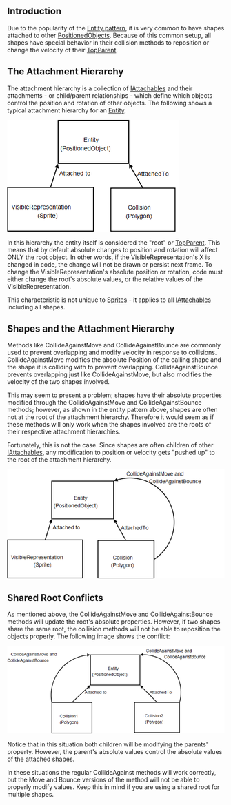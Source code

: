 ## Introduction

Due to the popularity of the [Entity pattern](/frb/docs/index.php?title=FlatRedBallXna:Tutorials:Creating_a_Game_Entity.md "FlatRedBallXna:Tutorials:Creating a Game Entity"), it is very common to have shapes attached to other [PositionedObjects](/frb/docs/index.php?title=FlatRedBall.PositionedObject.md "FlatRedBall.PositionedObject"). Because of this common setup, all shapes have special behavior in their collision methods to reposition or change the velocity of their [TopParent](/frb/docs/index.php?title=FlatRedBall.Math.IAttachable.TopParent.md "FlatRedBall.Math.IAttachable.TopParent").

## The Attachment Hierarchy

The attachment hierarchy is a collection of [IAttachables](/frb/docs/index.php?title=FlatRedBall.Math.IAttachable.md "FlatRedBall.Math.IAttachable") and their attachments - or child/parent relationships - which define which objects control the position and rotation of other objects. The following shows a typical attachment hierarchy for an [Entity](/frb/docs/index.php?title=FlatRedBallXna:Tutorials:Creating_a_Game_Entity.md "FlatRedBallXna:Tutorials:Creating a Game Entity").

![AttachmentHierarchy.png](/media/migrated_media-AttachmentHierarchy.png)

In this hierarchy the entity itself is considered the "root" or [TopParent](/frb/docs/index.php?title=FlatRedBall.Math.IAttachable.TopParent.md "FlatRedBall.Math.IAttachable.TopParent"). This means that by default absolute changes to position and rotation will affect ONLY the root object. In other words, if the VisibleRepresentation's X is changed in code, the change will not be drawn or persist next frame. To change the VisibleRepresentation's absolute position or rotation, code must either change the root's absolute values, or the relative values of the VisibleRepresentation.

This characteristic is not unique to [Sprites](/frb/docs/index.php?title=FlatRedBall.Sprite.md "FlatRedBall.Sprite") - it applies to all [IAttachables](/frb/docs/index.php?title=FlatRedBall.Math.IAttachable.md "FlatRedBall.Math.IAttachable") including all shapes.

## Shapes and the Attachment Hierarchy

Methods like CollideAgainstMove and CollideAgainstBounce are commonly used to prevent overlapping and modify velocity in response to collisions. CollideAgainstMove modifies the absolute Position of the calling shape and the shape it is colliding with to prevent overlapping. CollideAgainstBounce prevents overlapping just like CollideAgainstMove, but also modifies the velocity of the two shapes involved.

This may seem to present a problem; shapes have their absolute properties modified through the CollideAgainstMove and CollideAgainstBounce methods; however, as shown in the entity pattern above, shapes are often not at the root of the attachment hierarchy. Therefore it would seem as if these methods will only work when the shapes involved are the roots of their respective attachment hierarchies.

Fortunately, this is not the case. Since shapes are often children of other [IAttachables](/frb/docs/index.php?title=FlatRedBall.Math.IAttachable.md "FlatRedBall.Math.IAttachable"), any modification to position or velocity gets "pushed up" to the root of the attachment hierarchy.

![CollisionMethodModifications.png](/media/migrated_media-CollisionMethodModifications.png)

## Shared Root Conflicts

As mentioned above, the CollideAgainstMove and CollideAgainstBounce methods will update the root's absolute properties. However, if two shapes share the same root, the collision methods will not be able to reposition the objects properly. The following image shows the conflict:

![CollideAgainstMoveConflict.png](/media/migrated_media-CollideAgainstMoveConflict.png)

Notice that in this situation both children will be modifying the parents' property. However, the parent's absolute values control the absolute values of the attached shapes.

In these situations the regular CollideAgainst methods will work correctly, but the Move and Bounce versions of the method will not be able to properly modify values. Keep this in mind if you are using a shared root for multiple shapes.
